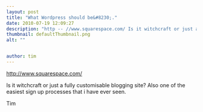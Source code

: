 ```yaml
---
layout: post
title: "What Wordpress should be&#8230;."
date: 2010-07-19 12:09:27
description: "http -- //www.squarespace.com/ Is it witchcraft or just a fully customisable blogging site? Also one of the easiest sign up processes that i have ever seen. Tim&#8230;"
thumbnail: defaultThumbnail.png
alt: ""


author: tim
---
```


<p><a href="http://www.squarespace.com/">http://www.squarespace.com/</a></p>

<p>Is it witchcraft or just a fully customisable blogging site?  Also one of the easiest sign up processes that i  have ever seen.  </p>

<p>Tim</p>

